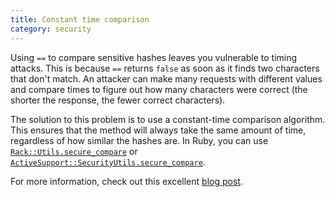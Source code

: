 ```yaml
--- 
title: Constant time comparison
category: security
---
```


Using `==` to compare sensitive hashes leaves you vulnerable to timing attacks.
This is because `==` returns `false` as soon as it finds two characters that
don't match. An attacker can make many requests with different values and
compare times to figure out how many characters were correct (the shorter the
response, the fewer correct characters).

The solution to this problem is to use a constant-time comparison algorithm.
This ensures that the method will always take the same amount of time,
regardless of how similar the hashes are. In Ruby, you can use
[`Rack::Utils.secure_compare`] or
[`ActiveSupport::SecurityUtils.secure_compare`].

For more information, check out this excellent [blog post].

[`Rack::Utils.secure_compare`]:
http://www.rubydoc.info/github/rack/rack/Rack/Utils#secure_compare-class_method
[`ActiveSupport::SecurityUtils.secure_compare`]:
http://api.rubyonrails.org/classes/ActiveSupport/SecurityUtils.html#method-c-secure_compare
[blog post]: http://codahale.com/a-lesson-in-timing-attacks/
